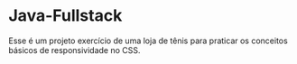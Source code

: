 # Java-Fullstack

Esse é um projeto exercício de uma loja de tênis para praticar os conceitos básicos de responsividade no CSS.